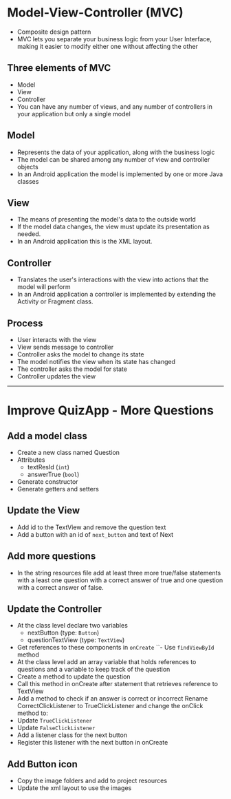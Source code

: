 # Model-View-Controller (MVC)
- Composite design pattern
- MVC lets you separate your business logic from your User Interface, making it easier to modify either one without affecting the other

## Three elements of MVC
- Model
- View
- Controller
- You can have any number of views, and any number of controllers in your application but only a single model

## Model
- Represents the data of your application, along with the business logic
- The model can be shared among any number of view and controller objects
- In an Android application the model is implemented by one or more Java classes

## View
- The means of presenting the model's data to the outside world
- If the model data changes, the view must update its presentation as needed.
- In an Android application this is the XML layout.

## Controller
- Translates the user's interactions with the view into actions that the model will perform
- In an Android application a controller is implemented by extending the Activity or Fragment class.

## Process
- User interacts with the view
- View sends message to controller
- Controller asks the model to change its state
- The model notifies the view when its state has changed
- The controller asks the model for state
- Controller updates the view
---
# Improve QuizApp - More Questions

## Add a model class
- Create a new class named Question
- Attributes
  - textResId (`int`)
  - answerTrue (`bool`)
- Generate constructor
- Generate getters and setters

## Update the View
- Add id to the TextView and remove the question text
- Add a button with an id of `next_button` and text of Next

## Add more questions
- In the string resources file add at least three more true/false statements with a least one question with a correct answer of true and one question with a correct answer of false.

## Update the Controller
- At the class level declare two variables
  - nextButton (type: `Button`)
  - questionTextView (type: `TextView`)
- Get references to these components in `onCreate`
``- Use `findViewById` method
- At the class level add an array variable that holds references to questions and a variable to keep track of the question
- Create a method to update the question
- Call this method in onCreate after statement that retrieves reference to TextView
- Add a method to check if an answer is correct or incorrect
Rename CorrectClickListener to TrueClickListener and change the onClick method to:
- Update `TrueClickListener`
- Update `FalseClickListener`
- Add a listener class for the next button
- Register this listener with the next button in onCreate

## Add Button icon
- Copy the image folders and add to project resources
- Update the xml layout to use the images

